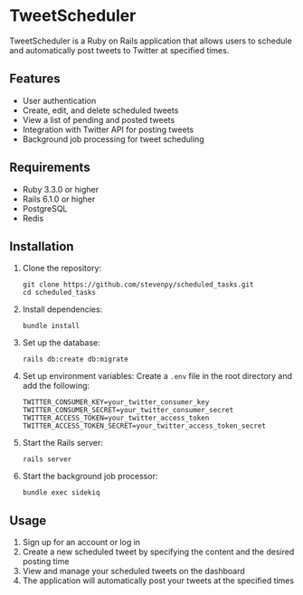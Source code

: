 # TweetScheduler

TweetScheduler is a Ruby on Rails application that allows users to schedule and automatically post tweets to Twitter at specified times.

## Features

- User authentication
- Create, edit, and delete scheduled tweets
- View a list of pending and posted tweets
- Integration with Twitter API for posting tweets
- Background job processing for tweet scheduling

## Requirements

- Ruby 3.3.0 or higher
- Rails 6.1.0 or higher
- PostgreSQL
- Redis

## Installation

1. Clone the repository:
   ```
   git clone https://github.com/stevenpy/scheduled_tasks.git
   cd scheduled_tasks
   ```

2. Install dependencies:
   ```
   bundle install
   ```

3. Set up the database:
   ```
   rails db:create db:migrate
   ```

4. Set up environment variables:
   Create a `.env` file in the root directory and add the following:
   ```
   TWITTER_CONSUMER_KEY=your_twitter_consumer_key
   TWITTER_CONSUMER_SECRET=your_twitter_consumer_secret
   TWITTER_ACCESS_TOKEN=your_twitter_access_token
   TWITTER_ACCESS_TOKEN_SECRET=your_twitter_access_token_secret
   ```

5. Start the Rails server:
   ```
   rails server
   ```

6. Start the background job processor:
   ```
   bundle exec sidekiq
   ```

## Usage

1. Sign up for an account or log in
2. Create a new scheduled tweet by specifying the content and the desired posting time
3. View and manage your scheduled tweets on the dashboard
4. The application will automatically post your tweets at the specified times
